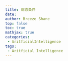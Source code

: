 ```yaml
---
title: 病态条件
date: 
author: Breeze Shane
top: false
toc: true
mathjax: true
categories: 
 - AritficialIntelligence
tags: 
 - Aritficial Intelligence
---
```

